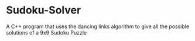 # Sudoku-Solver
A C++ program that uses the dancing links algorithm to give all the possible solutions of a 9x9 Sudoku Puzzle
